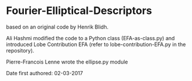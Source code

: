 # Fourier-Elliptical-Descriptors

based on an original code by Henrik Blidh.

Ali Hashmi modified the code to a Python class (EFA-as-class.py) and introduced Lobe Contribution EFA (refer to lobe-contribution-EFA.py in the repository).

Pierre-Francois Lenne wrote the ellipse.py module

Date first authored: 02-03-2017
